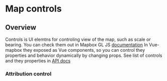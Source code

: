 # Map controls
## Overview
Controls is UI elemtns for controling view of the map, such as scale or bearing.
You can check them out in Mapbox GL JS [documentation](https://www.mapbox.com/mapbox-gl-js/api/#user%20interface)
In Vue-mapbox they exposed as Vue components, so you can control they properties and behavior dynamically by changing props.
See list of controls and they properties in [API docs](api/controls.md) 
<!-- If you just want add controls with default parameters on map initialization you can set corresponfing prop on GlMap.  
Take note that you should not use MglMap prop and control component simultaniesly. For exmaple, you should use `<mgl-map> -->

### Attribution control
